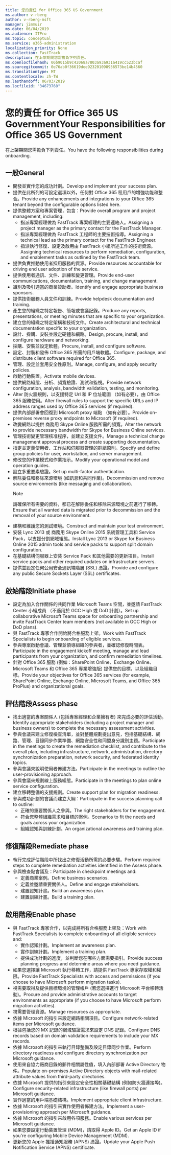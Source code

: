 ```yaml
---
title: 您的責任 for Office 365 US Government
ms.author: v-rberg
author: v-rberg-msft
manager: jimmuir
ms.date: 06/04/2019
ms.audience: ITPro
ms.topic: conceptual
ms.service: o365-administration
localization_priority: None
ms.collection: FastTrack
description: 在上架期間您需擔負下列責任。
ms.openlocfilehash: 06b9015b9c42068a7803a93a931a419cc523bcaf
ms.sourcegitcommit: 0e76ab0f36619dee923201098936573be14b4560
ms.translationtype: MT
ms.contentlocale: zh-TW
ms.lasthandoff: 06/03/2019
ms.locfileid: "34673760"
---
```

# <a name="your-responsibilities-for-office-365-us-government"></a><span data-ttu-id="64fcf-103">您的責任 for Office 365 US Government</span><span class="sxs-lookup"><span data-stu-id="64fcf-103">Your Responsibilities for Office 365 US Government</span></span>

<span data-ttu-id="64fcf-104">在上架期間您需擔負下列責任。</span><span class="sxs-lookup"><span data-stu-id="64fcf-104">You have the following responsibilities during onboarding.</span></span>
  
## <a name="general"></a><span data-ttu-id="64fcf-105">一般</span><span class="sxs-lookup"><span data-stu-id="64fcf-105">General</span></span>

- <span data-ttu-id="64fcf-106">開發並實作您的成功計劃。</span><span class="sxs-lookup"><span data-stu-id="64fcf-106">Develop and implement your success plan.</span></span>   
- <span data-ttu-id="64fcf-107">提供在此所列的可設定選項以外，任何對 Office 365 租用戶的增強功能和整合。</span><span class="sxs-lookup"><span data-stu-id="64fcf-107">Provide any enhancements and integrations to your Office 365 tenant beyond the configurable options listed here.</span></span>    
- <span data-ttu-id="64fcf-108">提供整體方案和專案管理，包含：</span><span class="sxs-lookup"><span data-stu-id="64fcf-108">Provide overall program and project management, including:</span></span>     
  - <span data-ttu-id="64fcf-109">指派專案經理做為 FastTrack 專案經理的主要連絡人。</span><span class="sxs-lookup"><span data-stu-id="64fcf-109">Assigning a project manager as the primary contact for the FastTrack Manager.</span></span>   
  - <span data-ttu-id="64fcf-110">指派專案經理做為 FastTrack 工程師的主要技術指導。</span><span class="sxs-lookup"><span data-stu-id="64fcf-110">Assigning a technical lead as the primary contact for the FastTrack Engineer.</span></span>  
  - <span data-ttu-id="64fcf-111">指派執行修復、設定及啟用由 FastTrack 小組所述工作的技術資源。</span><span class="sxs-lookup"><span data-stu-id="64fcf-111">Assigning technical resources to perform remediation, configuration, and enablement tasks as outlined by the FastTrack team.</span></span>   
- <span data-ttu-id="64fcf-112">提供負責推動使用者採用服務的資源。</span><span class="sxs-lookup"><span data-stu-id="64fcf-112">Provide resources accountable for driving end user adoption of the service.</span></span>    
- <span data-ttu-id="64fcf-113">提供使用者通訊、文件、訓練和變更管理。</span><span class="sxs-lookup"><span data-stu-id="64fcf-113">Provide end-user communications, documentation, training, and change management.</span></span>    
- <span data-ttu-id="64fcf-114">識別及吸引適當的商業贊助者。</span><span class="sxs-lookup"><span data-stu-id="64fcf-114">Identify and engage appropriate business sponsors.</span></span>     
- <span data-ttu-id="64fcf-115">提供技術服務人員文件和訓練。</span><span class="sxs-lookup"><span data-stu-id="64fcf-115">Provide helpdesk documentation and training.</span></span>     
- <span data-ttu-id="64fcf-116">產生您的組織之特定報告、簡報或會議記錄。</span><span class="sxs-lookup"><span data-stu-id="64fcf-116">Produce any reports, presentations, or meeting minutes that are specific to your organization.</span></span>     
- <span data-ttu-id="64fcf-117">建立您的組織之特定架構和技術文件。</span><span class="sxs-lookup"><span data-stu-id="64fcf-117">Create architectural and technical documentation specific to your organization.</span></span>     
- <span data-ttu-id="64fcf-118">設計、採購、安裝並設定硬體和網路。</span><span class="sxs-lookup"><span data-stu-id="64fcf-118">Design, procure, install, and configure hardware and networking.</span></span>    
- <span data-ttu-id="64fcf-119">採購、安裝並設定軟體。</span><span class="sxs-lookup"><span data-stu-id="64fcf-119">Procure, install, and configure software.</span></span>     
- <span data-ttu-id="64fcf-120">設定、封裝和發佈 Office 365 所需的用戶端軟體。</span><span class="sxs-lookup"><span data-stu-id="64fcf-120">Configure, package, and distribute client software required for Office 365.</span></span>    
- <span data-ttu-id="64fcf-121">管理、設定並套用安全性原則。</span><span class="sxs-lookup"><span data-stu-id="64fcf-121">Manage, configure, and apply security policies.</span></span>    
- <span data-ttu-id="64fcf-122">啟動行動裝置。</span><span class="sxs-lookup"><span data-stu-id="64fcf-122">Activate mobile devices.</span></span>    
- <span data-ttu-id="64fcf-123">提供網路組態、分析、頻寬驗證、測試和監視。</span><span class="sxs-lookup"><span data-stu-id="64fcf-123">Provide network configuration, analysis, bandwidth validation, testing, and monitoring.</span></span> 
- <span data-ttu-id="64fcf-124">Alter 防火牆規則，以支援特定 Url 和 IP 位址範圍 （如有必要），由 Office 365 服務使用。</span><span class="sxs-lookup"><span data-stu-id="64fcf-124">Alter firewall rules to support the specific URLs and IP address ranges used by Office 365 services (if required).</span></span>
- <span data-ttu-id="64fcf-125">提供內部部署會回復到 Microsoft proxy 端點 （如有必要）。</span><span class="sxs-lookup"><span data-stu-id="64fcf-125">Provide on-premises reverse proxy endpoints to Microsoft (if required).</span></span>     
- <span data-ttu-id="64fcf-126">改變網路以提供 商務用 Skype Online 服務所需的頻寬。</span><span class="sxs-lookup"><span data-stu-id="64fcf-126">Alter the network to provide necessary bandwidth for Skype for Business Online services.</span></span>   
- <span data-ttu-id="64fcf-127">管理技術變更管理核准程序，並建立支援文件。</span><span class="sxs-lookup"><span data-stu-id="64fcf-127">Manage a technical change management approval process and create supporting documentation.</span></span>    
- <span data-ttu-id="64fcf-128">指定並定義使用者、工作站和伺服器管理的群組原則。</span><span class="sxs-lookup"><span data-stu-id="64fcf-128">Specify and define group policies for user, workstation, and server management.</span></span>    
- <span data-ttu-id="64fcf-129">修改您的作業模式和作業指示。</span><span class="sxs-lookup"><span data-stu-id="64fcf-129">Modify your operational model and operation guides.</span></span>   
- <span data-ttu-id="64fcf-130">設立多重要素驗證。</span><span class="sxs-lookup"><span data-stu-id="64fcf-130">Set up multi-factor authentication.</span></span>   
- <span data-ttu-id="64fcf-131">解除委任和移除來源環境 (如訊息和共同作業)。</span><span class="sxs-lookup"><span data-stu-id="64fcf-131">Decommission and remove source environments (like messaging and collaboration).</span></span> 
    > [!NOTE]
    > <span data-ttu-id="64fcf-132">請確保所有需要的資料，都已在解除委任和移除來源環境之前進行了移轉。</span><span class="sxs-lookup"><span data-stu-id="64fcf-132">Ensure that all wanted data is migrated prior to decommission and the removal of your source environment.</span></span>   
- <span data-ttu-id="64fcf-133">建構和維護您的測試環境。</span><span class="sxs-lookup"><span data-stu-id="64fcf-133">Construct and maintain your test environment.</span></span>  
- <span data-ttu-id="64fcf-134">安裝 Lync 2013 或 商務用 Skype Online 2015 系統管理工具和 Service Pack，以支援分割網域組態。</span><span class="sxs-lookup"><span data-stu-id="64fcf-134">Install Lync 2013 or Skype for Business Online 2015 admin tools and service packs to support split domain configuration.</span></span>    
- <span data-ttu-id="64fcf-135">在基礎結構伺服器上安裝 Service Pack 和其他需要的更新項目。</span><span class="sxs-lookup"><span data-stu-id="64fcf-135">Install service packs and other required updates on infrastructure servers.</span></span>     
- <span data-ttu-id="64fcf-136">提供並設定任何公用安全通訊端階層 (SSL) 憑證。</span><span class="sxs-lookup"><span data-stu-id="64fcf-136">Provide and configure any public Secure Sockets Layer (SSL) certificates.</span></span> 
    
## <a name="initiate-phase"></a><span data-ttu-id="64fcf-137">啟始階段</span><span class="sxs-lookup"><span data-stu-id="64fcf-137">Initiate phase</span></span>

- <span data-ttu-id="64fcf-138">設定為加入合作關係的共同作業 Microsoft Teams 空間，並邀請 FastTrack Center 小組成員 （不適用於 GCC High 或 DoD 計劃）。</span><span class="sxs-lookup"><span data-stu-id="64fcf-138">Set up collaborative Microsoft Teams space for onboarding partnership and invite FastTrack Center team members (not available in GCC High or DoD plans).</span></span>   
- <span data-ttu-id="64fcf-139">與 FastTrack 專家合作開始將合格服務上架。</span><span class="sxs-lookup"><span data-stu-id="64fcf-139">Work with FastTrack Specialists to begin onboarding of eligible services.</span></span>    
- <span data-ttu-id="64fcf-140">參與專案啟動會議、管理並領導組織的參與者，並確認修復時間表。</span><span class="sxs-lookup"><span data-stu-id="64fcf-140">Participate in the engagement kickoff meeting, manage and lead participants from your organization, and confirm remediation timelines.</span></span>    
- <span data-ttu-id="64fcf-141">針對 Office 365 服務 (例如：SharePoint Online、Exchange Online、Microsoft Teams 和 Office 365 專業增強版) 提供您的目標，以及組織目標。</span><span class="sxs-lookup"><span data-stu-id="64fcf-141">Provide your objectives for Office 365 services (for example, SharePoint Online, Exchange Online, Microsoft Teams, and Office 365 ProPlus) and organizational goals.</span></span>
    
## <a name="assess-phase"></a><span data-ttu-id="64fcf-142">評估階段</span><span class="sxs-lookup"><span data-stu-id="64fcf-142">Assess phase</span></span>

- <span data-ttu-id="64fcf-143">找出適當的專案關係人 (包括專案經理和企業擁有者) 來完成必要的評估活動。</span><span class="sxs-lookup"><span data-stu-id="64fcf-143">Identify appropriate stakeholders (including a project manager and business owners) to complete the necessary assessment activities.</span></span>    
- <span data-ttu-id="64fcf-144">參與會議來建立修復檢查清單，並對整體規劃提出意見，包括基礎結構、網路、管理、目錄同步作業準備、網路安全性和同盟身分識別主題。</span><span class="sxs-lookup"><span data-stu-id="64fcf-144">Participate in the meetings to create the remediation checklist, and contribute to the overall plan, including infrastructure, network, administration, directory synchronization preparation, network security, and federated identity topics.</span></span> 
- <span data-ttu-id="64fcf-145">參與會議來說明使用者佈建方法。</span><span class="sxs-lookup"><span data-stu-id="64fcf-145">Participate in the meetings to outline the user-provisioning approach.</span></span>     
- <span data-ttu-id="64fcf-146">參與會議來規劃線上服務組態。</span><span class="sxs-lookup"><span data-stu-id="64fcf-146">Participate in the meetings to plan online service configuration.</span></span>    
- <span data-ttu-id="64fcf-147">建立移轉整備的支援規劃。</span><span class="sxs-lookup"><span data-stu-id="64fcf-147">Create support plan for migration readiness.</span></span>    
- <span data-ttu-id="64fcf-148">參與成功計劃的會議而建立大綱︰</span><span class="sxs-lookup"><span data-stu-id="64fcf-148">Participate in the success planning call to outline:</span></span>   
  - <span data-ttu-id="64fcf-149">正確的重要關係人之參與。</span><span class="sxs-lookup"><span data-stu-id="64fcf-149">The right stakeholders for the engagement.</span></span>   
  - <span data-ttu-id="64fcf-150">符合您整體組織需求和目標的案例。</span><span class="sxs-lookup"><span data-stu-id="64fcf-150">Scenarios to fit the needs and goals across your organization.</span></span>   
  - <span data-ttu-id="64fcf-151">組織認知與訓練計劃。</span><span class="sxs-lookup"><span data-stu-id="64fcf-151">An organizational awareness and training plan.</span></span>
    
## <a name="remediate-phase"></a><span data-ttu-id="64fcf-152">修復階段</span><span class="sxs-lookup"><span data-stu-id="64fcf-152">Remediate phase</span></span>

- <span data-ttu-id="64fcf-153">執行完成評估階段中所找出之修復活動所需的必要步驟。</span><span class="sxs-lookup"><span data-stu-id="64fcf-153">Perform required steps to complete remediation activities identified in the Assess phase.</span></span>  
- <span data-ttu-id="64fcf-154">參與檢查點會議及：</span><span class="sxs-lookup"><span data-stu-id="64fcf-154">Participate in checkpoint meetings and:</span></span>   
  - <span data-ttu-id="64fcf-155">定義商業案例。</span><span class="sxs-lookup"><span data-stu-id="64fcf-155">Define business scenarios.</span></span>  
  - <span data-ttu-id="64fcf-156">定義並邀請重要關係人。</span><span class="sxs-lookup"><span data-stu-id="64fcf-156">Define and engage stakeholders.</span></span>  
  - <span data-ttu-id="64fcf-157">建置認知計畫。</span><span class="sxs-lookup"><span data-stu-id="64fcf-157">Build an awareness plan.</span></span> 
  - <span data-ttu-id="64fcf-158">建置訓練計畫。</span><span class="sxs-lookup"><span data-stu-id="64fcf-158">Build a training plan.</span></span>
    
## <a name="enable-phase"></a><span data-ttu-id="64fcf-159">啟用階段</span><span class="sxs-lookup"><span data-stu-id="64fcf-159">Enable phase</span></span>

- <span data-ttu-id="64fcf-160">與 FastTrack 專家合作，以完成將所有合格服務上架及：</span><span class="sxs-lookup"><span data-stu-id="64fcf-160">Work with FastTrack Specialists to complete onboarding of all eligible services and:</span></span>  
  - <span data-ttu-id="64fcf-161">實作認知計劃。</span><span class="sxs-lookup"><span data-stu-id="64fcf-161">Implement an awareness plan.</span></span>   
  - <span data-ttu-id="64fcf-162">實作訓練計劃。</span><span class="sxs-lookup"><span data-stu-id="64fcf-162">Implement a training plan.</span></span>   
  - <span data-ttu-id="64fcf-163">提供成功計劃的進度，並判斷您在哪些方面需要指引。</span><span class="sxs-lookup"><span data-stu-id="64fcf-163">Provide success planning progress and determine areas where you need guidance.</span></span>  
- <span data-ttu-id="64fcf-164">如果您選擇讓 Microsoft 執行移轉工作，請提供 FastTrack 專家存取權和權限。</span><span class="sxs-lookup"><span data-stu-id="64fcf-164">Provide FastTrack Specialists with access and permissions (if you choose to have Microsoft perform migration tasks).</span></span>   
- <span data-ttu-id="64fcf-165">視需要取得及提供目標環境的管理帳戶 (若您選擇進行 Microsoft 平台移轉活動)。</span><span class="sxs-lookup"><span data-stu-id="64fcf-165">Procure and provide administrative accounts to target environments as appropriate (if you choose to have Microsoft perform migration activities).</span></span>    
- <span data-ttu-id="64fcf-166">視需要管理資源。</span><span class="sxs-lookup"><span data-stu-id="64fcf-166">Manage resources as appropriate.</span></span>     
- <span data-ttu-id="64fcf-167">依據 Microsoft 的指引來設定網路相關項目。</span><span class="sxs-lookup"><span data-stu-id="64fcf-167">Configure network-related items per Microsoft guidance.</span></span>    
- <span data-ttu-id="64fcf-168">根據包括您的 MX 記錄的網域驗證需求來設定 DNS 記錄。</span><span class="sxs-lookup"><span data-stu-id="64fcf-168">Configure DNS records based on domain validation requirements to include your MX records.</span></span>    
- <span data-ttu-id="64fcf-169">依據 Microsoft 的指引來執行目錄整備及設定目錄同步作業。</span><span class="sxs-lookup"><span data-stu-id="64fcf-169">Perform directory readiness and configure directory synchronization per Microsoft guidance.</span></span>   
- <span data-ttu-id="64fcf-170">使用來自協力廠商目錄的郵件相關屬性值，填入內部部署 Active Directory 物件。</span><span class="sxs-lookup"><span data-stu-id="64fcf-170">Populate on-premises Active Directory objects with mail-related attribute values from third-party directories.</span></span>    
- <span data-ttu-id="64fcf-171">依據 Microsoft 提供的指引來設定安全性相關基礎結構 (例如防火牆連接埠)。</span><span class="sxs-lookup"><span data-stu-id="64fcf-171">Configure security-related infrastructure (like firewall ports) per Microsoft guidance.</span></span>    
- <span data-ttu-id="64fcf-172">實作適當的用戶端基礎結構。</span><span class="sxs-lookup"><span data-stu-id="64fcf-172">Implement appropriate client infrastructure.</span></span>   
- <span data-ttu-id="64fcf-173">依據 Microsoft 的指引來實作使用者佈建方法。</span><span class="sxs-lookup"><span data-stu-id="64fcf-173">Implement a user-provisioning approach per Microsoft guidance.</span></span>    
- <span data-ttu-id="64fcf-174">依據 Microsoft 的指引來啟用各項服務。</span><span class="sxs-lookup"><span data-stu-id="64fcf-174">Enable various services per Microsoft guidance.</span></span>    
- <span data-ttu-id="64fcf-175">如果您要設定行動裝置管理 (MDM)，請取得 Apple ID。</span><span class="sxs-lookup"><span data-stu-id="64fcf-175">Get an Apple ID if you're configuring Mobile Device Management (MDM).</span></span>   
- <span data-ttu-id="64fcf-176">更新您的 Apple 推播通知服務 (APNS) 憑證。</span><span class="sxs-lookup"><span data-stu-id="64fcf-176">Update your Apple Push Notification Service (APNS) certificate.</span></span>
    

  

